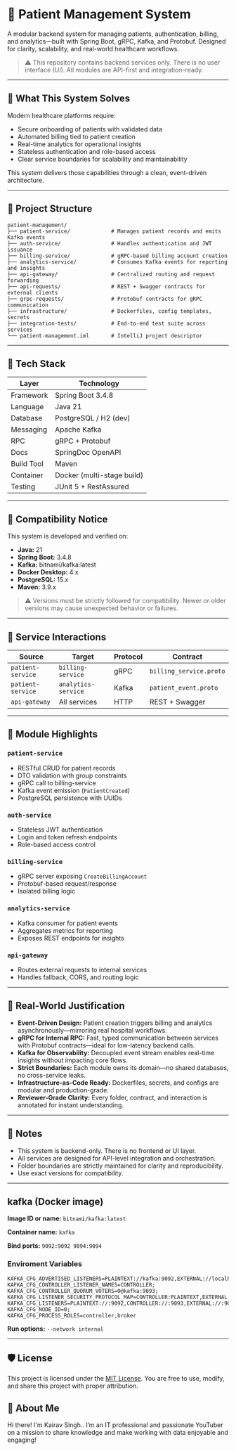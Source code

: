 # 🏥 Patient Management System
A modular backend system for managing patients, authentication, billing, and analytics—built with Spring Boot, gRPC, Kafka, and Protobuf. Designed for clarity, scalability, and real-world healthcare workflows.

> ⚠️ This repository contains backend services only. There is no user interface (UI). All modules are API-first and integration-ready.

---

## 🧠 What This System Solves

Modern healthcare platforms require:

- Secure onboarding of patients with validated data
- Automated billing tied to patient creation
- Real-time analytics for operational insights
- Stateless authentication and role-based access
- Clear service boundaries for scalability and maintainability

This system delivers those capabilities through a clean, event-driven architecture.

---

## 🧱 Project Structure

```
patient-management/
├── patient-service/             # Manages patient records and emits Kafka events
├── auth-service/                # Handles authentication and JWT issuance
├── billing-service/             # gRPC-based billing account creation
├── analytics-service/           # Consumes Kafka events for reporting and insights
├── api-gateway/                 # Centralized routing and request forwarding
├── api-requests/                # REST + Swagger contracts for external clients
├── grpc-requests/               # Protobuf contracts for gRPC communication
├── infrastructure/              # Dockerfiles, config templates, secrets
├── integration-tests/           # End-to-end test suite across services
└── patient-management.iml       # IntelliJ project descriptor
```

---

## 🧱 Tech Stack

| Layer        | Technology                          |
|--------------|--------------------------------------|
| Framework    | Spring Boot 3.4.8                    |
| Language     | Java 21                              |
| Database     | PostgreSQL / H2 (dev)                |
| Messaging    | Apache Kafka                         |
| RPC          | gRPC + Protobuf                      |
| Docs         | SpringDoc OpenAPI                    |
| Build Tool   | Maven                                |
| Container    | Docker (multi-stage build)           |
| Testing      | JUnit 5 + RestAssured                |

---

## 🧮 Compatibility Notice

This system is developed and verified on:

- **Java:** 21  
- **Spring Boot:** 3.4.8  
- **Kafka:** bitnami/kafka:latest  
- **Docker Desktop:** 4.x  
- **PostgreSQL:** 15.x  
- **Maven:** 3.9.x

>  ⚠️ Versions must be strictly followed for compatibility. Newer or older versions may cause unexpected behavior or failures.
---

## 🔗 Service Interactions

| Source           | Target            | Protocol | Contract             |
|------------------|-------------------|----------|----------------------|
| `patient-service`| `billing-service` | gRPC     | `billing_service.proto` |
| `patient-service`| `analytics-service`| Kafka   | `patient_event.proto`   |
| `api-gateway`    | All services      | HTTP     | REST + Swagger       |

---

## 🧩 Module Highlights

### `patient-service`
- RESTful CRUD for patient records
- DTO validation with group constraints
- gRPC call to billing-service
- Kafka event emission (`PatientCreated`)
- PostgreSQL persistence with UUIDs

### `auth-service`
- Stateless JWT authentication
- Login and token refresh endpoints
- Role-based access control

### `billing-service`
- gRPC server exposing `CreateBillingAccount`
- Protobuf-based request/response
- Isolated billing logic

### `analytics-service`
- Kafka consumer for patient events
- Aggregates metrics for reporting
- Exposes REST endpoints for insights

### `api-gateway`
- Routes external requests to internal services
- Handles fallback, CORS, and routing logic

---

## 🧠 Real-World Justification

- **Event-Driven Design:** Patient creation triggers billing and analytics asynchronously—mirroring real hospital workflows.
- **gRPC for Internal RPC:** Fast, typed communication between services with Protobuf contracts—ideal for low-latency backend calls.
- **Kafka for Observability:** Decoupled event stream enables real-time insights without impacting core flows.
- **Strict Boundaries:** Each module owns its domain—no shared databases, no cross-service leaks.
- **Infrastructure-as-Code Ready:** Dockerfiles, secrets, and configs are modular and production-grade.
- **Reviewer-Grade Clarity:** Every folder, contract, and interaction is annotated for instant understanding.

---

## 📘 Notes

- This system is backend-only. There is no frontend or UI layer.
- All services are designed for API-level integration and orchestration.
- Folder boundaries are strictly maintained for clarity and reproducibility.
- Use exact versions for compatibility.

---

## kafka (Docker image)

**Image ID or name:** `bitnami/kafka:latest`

**Container name:** `kafka`

**Bind ports:** `9092:9092 9094:9094`

### Enviroment Variables
```
KAFKA_CFG_ADVERTISED_LISTENERS=PLAINTEXT://kafka:9092,EXTERNAL://localhost:9094;
KAFKA_CFG_CONTROLLER_LISTENER_NAMES=CONTROLLER;
KAFKA_CFG_CONTROLLER_QUORUM_VOTERS=0@kafka:9093;
KAFKA_CFG_LISTENER_SECURITY_PROTOCOL_MAP=CONTROLLER:PLAINTEXT,EXTERNAL:PLAINTEXT,PLAINTEXT:PLAINTEXT;
KAFKA_CFG_LISTENERS=PLAINTEXT://:9092,CONTROLLER://:9093,EXTERNAL://:9094;
KAFKA_CFG_NODE_ID=0;
KAFKA_CFG_PROCESS_ROLES=controller,broker
```

**Run options:** `--network internal`

---

## 🛡️ License

This project is licensed under the [MIT License](LICENSE). You are free to use, modify, and share this project with proper attribution.

## 🌟 About Me

Hi there! I'm Kairav Singh.. I’m an IT professional and passionate YouTuber on a mission to share knowledge and make working with data enjoyable and engaging!
